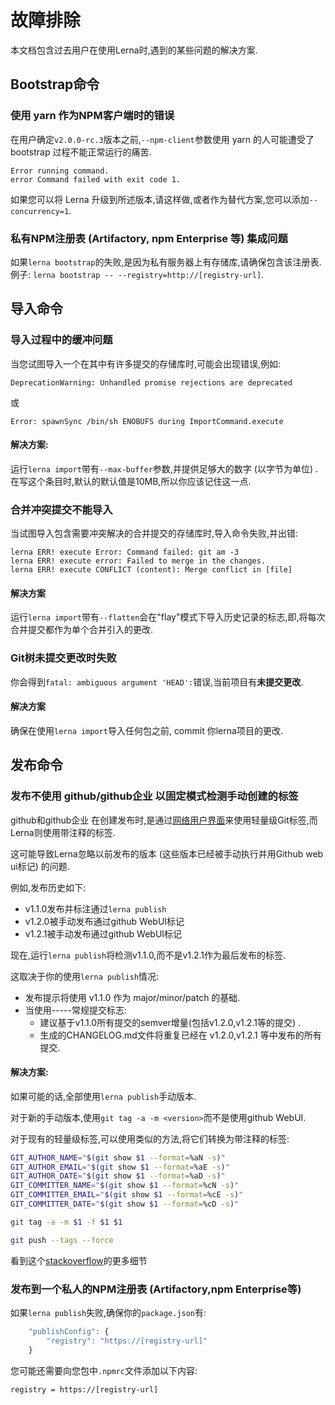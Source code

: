 
# 故障排除

本文档包含过去用户在使用Lerna时,遇到的某些问题的解决方案. 

## Bootstrap命令

### 使用 yarn 作为NPM客户端时的错误

在用户确定`v2.0.0-rc.3`版本之前,`--npm-client`参数使用 yarn 的人可能遭受了 bootstrap 过程不能正常运行的痛苦. 

    Error running command.
    error Command failed with exit code 1.

如果您可以将 Lerna 升级到所述版本,请这样做,或者作为替代方案,您可以添加`--concurrency=1`.

### 私有NPM注册表 (Artifactory, npm Enterprise 等) 集成问题

如果`lerna bootstrap`的失败,是因为私有服务器上有存储库,请确保包含该注册表. 例子: `lerna bootstrap -- --registry=http://[registry-url]`.

## 导入命令

### 导入过程中的缓冲问题

当您试图导入一个在其中有许多提交的存储库时,可能会出现错误,例如: 

    DeprecationWarning: Unhandled promise rejections are deprecated

或

    Error: spawnSync /bin/sh ENOBUFS during ImportCommand.execute

#### 解决方案: 

运行`lerna import`带有`--max-buffer`参数,并提供足够大的数字 (以字节为单位) . 在写这个条目时,默认的默认值是10MB,所以你应该记住这一点. 

### 合并冲突提交不能导入

当试图导入包含需要冲突解决的合并提交的存储库时,导入命令失败,并出错: 

    lerna ERR! execute Error: Command failed: git am -3
    lerna ERR! execute error: Failed to merge in the changes.
    lerna ERR! execute CONFLICT (content): Merge conflict in [file]

#### 解决方案

运行`lerna import`带有`--flatten`会在"flay"模式下导入历史记录的标志,即,将每次合并提交都作为单个合并引入的更改. 

### Git树未提交更改时失败

你会得到`fatal: ambiguous argument 'HEAD':`错误,当前项目有**未提交更改**.

#### 解决方案

确保在使用`lerna import`导入任何包之前, commit 你lerna项目的更改.

## 发布命令

### 发布不使用 github/github企业 以固定模式检测手动创建的标签

github和github企业 在创建发布时,是通过[网络用户界面](https://help.github.com/articles/working-with-tags)来使用轻量级Git标签,而Lerna则使用带注释的标签. 

这可能导致Lerna忽略以前发布的版本 (这些版本已经被手动执行并用Github web ui标记) 的问题. 

例如,发布历史如下: 

-   v1.1.0发布并标注通过`lerna publish`
-   v1.2.0被手动发布通过github WebUI标记
-   v1.2.1被手动发布通过github WebUI标记

现在,运行`lerna publish`将检测v1.1.0,而不是v1.2.1作为最后发布的标签. 

这取决于你的使用`lerna publish`情况: 

-   发布提示将使用 v1.1.0 作为 major/minor/patch 的基础. 
-   当使用-----常规提交标志: 
    -   建议基于v1.1.0所有提交的semver增量(包括v1.2.0,v1.2.1等的提交) . 
    -   生成的CHANGELOG.md文件将重复已经在 v1.2.0,v1.2.1 等中发布的所有提交. 

#### 解决方案: 

如果可能的话,全部使用`lerna publish`手动版本. 

对于新的手动版本,使用`git tag -a -m <version>`而不是使用github WebUI. 

对于现有的轻量级标签,可以使用类似的方法,将它们转换为带注释的标签: 

```sh
GIT_AUTHOR_NAME="$(git show $1 --format=%aN -s)"
GIT_AUTHOR_EMAIL="$(git show $1 --format=%aE -s)"
GIT_AUTHOR_DATE="$(git show $1 --format=%aD -s)"
GIT_COMMITTER_NAME="$(git show $1 --format=%cN -s)"
GIT_COMMITTER_EMAIL="$(git show $1 --format=%cE -s)"
GIT_COMMITTER_DATE="$(git show $1 --format=%cD -s)"

git tag -a -m $1 -f $1 $1

git push --tags --force
```

看到这个[stackoverflow](https://stackoverflow.com/questions/5002555/can-a-lightweight-tag-be-converted-to-an-annotated-tag)的更多细节

### 发布到一个私人的NPM注册表 (Artifactory,npm Enterprise等) 

如果`lerna publish`失败,确保你的`package.json`有: 

```javascript
	"publishConfig": {
		"registry": "https://[registry-url]"
	}
```

您可能还需要向您包中`.npmrc`文件添加以下内容: 

    registry = https://[registry-url]
